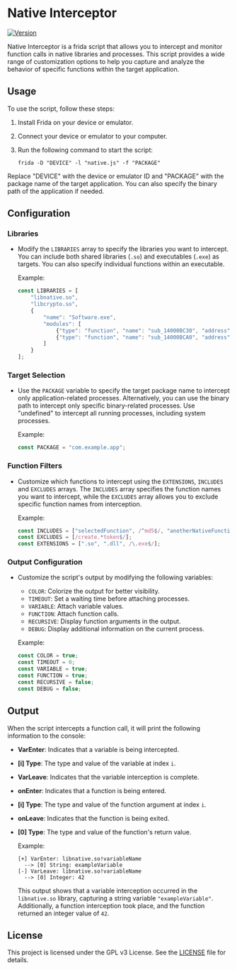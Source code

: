 # Native Interceptor

[![Version](https://img.shields.io/badge/Version-v2.1-blue)](https://github.com/hyugogirubato/Frida-CodeShare/releases/tag/v1.2.2)

Native Interceptor is a frida script that allows you to intercept and monitor function calls in native libraries and
processes. This script provides a wide range of customization options to help you capture and analyze the behavior of
specific functions within the target application.

## Usage

To use the script, follow these steps:

1. Install Frida on your device or emulator.

2. Connect your device or emulator to your computer.

3. Run the following command to start the script:

   ```shell
   frida -D "DEVICE" -l "native.js" -f "PACKAGE"
   ```

Replace "DEVICE" with the device or emulator ID and "PACKAGE" with the package name of the target application. You can
also specify the binary path of the application if needed.

## Configuration

### Libraries

- Modify the `LIBRARIES` array to specify the libraries you want to intercept. You can include both shared
  libraries (`.so`) and executables (`.exe`) as targets. You can also specify individual functions within an executable.

  Example:
   ```javascript
   const LIBRARIES = [
       "libnative.so",
       "libcrypto.so",
       {
           "name": "Software.exe",
           "modules": [
               {"type": "function", "name": "sub_14000BC30", "address": "0x14000BC30"},
               {"type": "function", "name": "sub_14000BCA0", "address": "0x14000BCA0"}
           ]
       }
   ];
   ```

### Target Selection

- Use the `PACKAGE` variable to specify the target package name to intercept only application-related processes.
  Alternatively, you can use the binary path to intercept only specific binary-related processes. Use "undefined" to
  intercept all running processes, including system processes.

  Example:
   ```javascript
   const PACKAGE = "com.example.app";
   ```

### Function Filters

- Customize which functions to intercept using the `EXTENSIONS`, `INCLUDES` and `EXCLUDES` arrays. The `INCLUDES` array
  specifies the
  function names you want to intercept, while the `EXCLUDES` array allows you to exclude specific function names from
  interception.

  Example:
   ```javascript
   const INCLUDES = ["selectedFunction", /^md5$/, "anotherNativeFunction"];
   const EXCLUDES = [/create.*token$/];
   const EXTENSIONS = [".so", ".dll", /\.exe$/];
   ```

### Output Configuration

- Customize the script's output by modifying the following variables:
    - `COLOR`: Colorize the output for better visibility.
    - `TIMEOUT`: Set a waiting time before attaching processes.
    - `VARIABLE`: Attach variable values.
    - `FUNCTION`: Attach function calls.
    - `RECURSIVE`: Display function arguments in the output.
    - `DEBUG`: Display additional information on the current process.

  Example:
   ```javascript
   const COLOR = true;
   const TIMEOUT = 0;
   const VARIABLE = true;
   const FUNCTION = true;
   const RECURSIVE = false;
   const DEBUG = false;
   ```

## Output

When the script intercepts a function call, it will print the following information to the console:

- **VarEnter**: Indicates that a variable is being intercepted.
- **[i] Type**: The type and value of the variable at index `i`.
- **VarLeave**: Indicates that the variable interception is complete.

- **onEnter**: Indicates that a function is being entered.
- **[i] Type**: The type and value of the function argument at index `i`.
- **onLeave**: Indicates that the function is being exited.
- **[0] Type**: The type and value of the function's return value.

  Example:
   ```shell
   [+] VarEnter: libnative.so!variableName
     --> [0] String: exampleVariable
   [-] VarLeave: libnative.so!variableName
     --> [0] Integer: 42
   ```

  This output shows that a variable interception occurred in the `libnative.so` library, capturing a string
  variable `"exampleVariable"`. Additionally, a function interception took place, and the function returned an integer
  value of `42`.

## License

This project is licensed under the GPL v3 License. See
the [LICENSE](https://github.com/hyugogirubato/Frida-CodeShare/blob/main/LICENSE) file for details.
